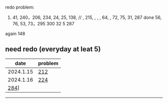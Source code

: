 redo problem:

1. 41, 240，206, 234, 24, 25, 138, // , 215, , , , 64, , 72, 75, 31, 287 done 56, 76, 53, 73，295 300 32 5 287

again 148 

need redo (everyday at leat 5)
--------
date|problem
|-|-|
2024.1.15|[212](212.word-search-ii.cpp)|
|2024.1.16|[224](224.basic-calculator.cpp)
[284](284.peeking-iterator.cpp)]|
-------